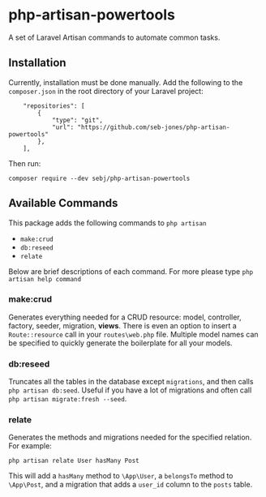# php-artisan-powertools
A set of Laravel Artisan commands to automate common tasks.

## Installation
Currently, installation must be done manually. Add the following to the `composer.json` in the root directory of your Laravel project:
```
    "repositories": [
        {
            "type": "git",
            "url": "https://github.com/seb-jones/php-artisan-powertools"
        },
    ],
```

Then run:
```
composer require --dev sebj/php-artisan-powertools
```

## Available Commands

This package adds the following commands to `php artisan`

* `make:crud`
* `db:reseed`
* `relate`

Below are brief descriptions of each command. For more please
type `php artisan help command`

### make:crud
Generates everything needed for a CRUD resource: model, controller, factory, seeder, migration, **views**. There is even an option to insert a `Route::resource` call in your `routes\web.php` file. Multiple model names can be specified to quickly generate the boilerplate for all your models.

### db:reseed
Truncates all the tables in the database except `migrations`, and then calls `php artisan db:seed`. Useful if you have a lot of migrations and often call `php artisan migrate:fresh --seed`.

### relate
Generates the methods and migrations needed for the specified relation. For example:
```
php artisan relate User hasMany Post
```
This will add a `hasMany` method to `\App\User`, a `belongsTo` method to `\App\Post`, and a migration that adds a `user_id` column to the `posts` table.
